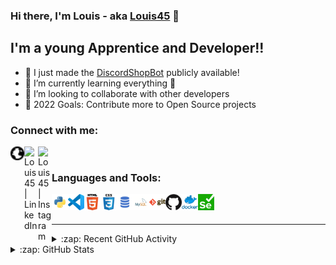 ### Hi there, I'm Louis - aka [Louis45][website] 👋 

## I'm a young Apprentice and Developer!!

- 🔭 I just made the [DiscordShopBot](https://github.com/Luois45/DiscordShopBot) publicly available!
- 🌱 I’m currently learning everything 🤣
- 👯 I’m looking to collaborate with other developers
- 🥅 2022 Goals: Contribute more to Open Source projects

### Connect with me:

[<img align="left" alt="linktree.louis45.de" width="22px" src="https://raw.githubusercontent.com/iconic/open-iconic/master/svg/globe.svg" />][website]
[<img align="left" alt="Louis45 | LinkedIn" width="22px" src="https://cdn.jsdelivr.net/npm/simple-icons@v3/icons/linkedin.svg" />][linkedin]
[<img align="left" alt="Louis45 | Instagram" width="22px" src="https://cdn.jsdelivr.net/npm/simple-icons@v3/icons/instagram.svg" />][instagram]

<br />

### Languages and Tools:

[<img align="left" alt="Python" width="26px" src="https://raw.githubusercontent.com/github/explore/80688e429a7d4ef2fca1e82350fe8e3517d3494d/topics/python/python.png" />](https://github.com/topics/python)
[<img align="left" alt="Visual Studio Code" width="26px" src="https://raw.githubusercontent.com/github/explore/bbd48b997e8d0bef63f676eca4da5e1f76487b56/topics/visual-studio-code/visual-studio-code.png" />](https://github.com/topics/visual-studio-code)
[<img align="left" alt="HTML" width="26px" src="https://raw.githubusercontent.com/github/explore/80688e429a7d4ef2fca1e82350fe8e3517d3494d/topics/html/html.png" />](https://github.com/topics/html)
[<img align="left" alt="CSS" width="26px" src="https://raw.githubusercontent.com/github/explore/80688e429a7d4ef2fca1e82350fe8e3517d3494d/topics/css/css.png" />](https://github.com/topics/css)
[<img align="left" alt="SQL" width="26px" src="https://raw.githubusercontent.com/github/explore/80688e429a7d4ef2fca1e82350fe8e3517d3494d/topics/sql/sql.png" />](https://github.com/topics/sql)
[<img align="left" alt="MySQL" width="26px" src="https://raw.githubusercontent.com/github/explore/80688e429a7d4ef2fca1e82350fe8e3517d3494d/topics/mysql/mysql.png" />](https://github.com/topics/mysql)
[<img align="left" alt="Git" width="26px" src="https://raw.githubusercontent.com/github/explore/80688e429a7d4ef2fca1e82350fe8e3517d3494d/topics/git/git.png" />](https://github.com/topics/git)
[<img align="left" alt="GitHub" width="26px" src="https://raw.githubusercontent.com/github/explore/78df643247d429f6cc873026c0622819ad797942/topics/github/github.png" />](https://github.com/topics/github)
[<img align="left" alt="GitHub" width="26px" src="https://raw.githubusercontent.com/github/explore/80688e429a7d4ef2fca1e82350fe8e3517d3494d/topics/docker/docker.png" />](https://github.com/topics/docker)
[<img align="left" alt="Selenium" width="26px" src="https://raw.githubusercontent.com/github/explore/6c7084bb772f6fabaae377f5ae4a607594234ee6/topics/selenium/selenium.png" />](https://github.com/topics/selenium)

<br />
<br />

---

<details>
  <summary>:zap: Recent GitHub Activity</summary>
  
<!--START_SECTION:activity-->
1. ❗️ Closed issue [#21](https://github.com/Luois45/DiscordShopBot/issues/21) in [Luois45/DiscordShopBot](https://github.com/Luois45/DiscordShopBot)
2. 🗣 Commented on [#21](https://github.com/Luois45/DiscordShopBot/issues/21) in [Luois45/DiscordShopBot](https://github.com/Luois45/DiscordShopBot)
3. ❗️ Closed issue [#20](https://github.com/Luois45/DiscordShopBot/issues/20) in [Luois45/DiscordShopBot](https://github.com/Luois45/DiscordShopBot)
4. ❗️ Reopened issue [#20](https://github.com/Luois45/DiscordShopBot/issues/20) in [Luois45/DiscordShopBot](https://github.com/Luois45/DiscordShopBot)
5. 🗣 Commented on [#20](https://github.com/Luois45/DiscordShopBot/issues/20) in [Luois45/DiscordShopBot](https://github.com/Luois45/DiscordShopBot)
6. ❗️ Closed issue [#20](https://github.com/Luois45/DiscordShopBot/issues/20) in [Luois45/DiscordShopBot](https://github.com/Luois45/DiscordShopBot)
7. ❗️ Opened issue [#20](https://github.com/Luois45/DiscordShopBot/issues/20) in [Luois45/DiscordShopBot](https://github.com/Luois45/DiscordShopBot)
8. ❗️ Closed issue [#9](https://github.com/Luois45/SkinbaronBot/issues/9) in [Luois45/SkinbaronBot](https://github.com/Luois45/SkinbaronBot)
9. ❗️ Opened issue [#9](https://github.com/Luois45/SkinbaronBot/issues/9) in [Luois45/SkinbaronBot](https://github.com/Luois45/SkinbaronBot)
10. ❗️ Closed issue [#8](https://github.com/Luois45/SkinbaronBot/issues/8) in [Luois45/SkinbaronBot](https://github.com/Luois45/SkinbaronBot)
<!--END_SECTION:activity-->

</details>

<details>
  <summary>:zap: GitHub Stats</summary>

  <img align="left" alt="Luois45's GitHub Stats" src="https://github-readme-stats.vercel.app/api?username=Luois45&count_private=true" />

</details>

[website]: https://linktree.louis45.de/
[instagram]: https://rebrand.ly/instagram-45
[linkedin]: https://rebrand.ly/linkedin-45
